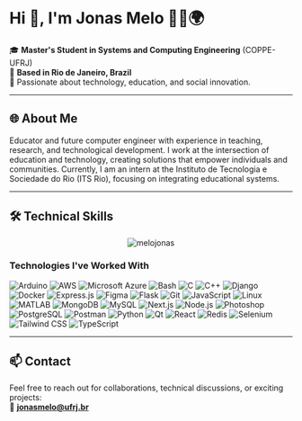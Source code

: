 # Hi 👋, I'm Jonas Melo 👨‍💻🌍

🎓 **Master's Student in Systems and Computing Engineering** (COPPE-UFRJ)  
📍 **Based in Rio de Janeiro, Brazil**  
🌟 Passionate about technology, education, and social innovation.

---

## 🌐 About Me

Educator and future computer engineer with experience in teaching, research, and technological development. I work at the intersection of education and technology, creating solutions that empower individuals and communities. Currently, I am an intern at the Instituto de Tecnologia e Sociedade do Rio (ITS Rio), focusing on integrating educational systems.

---

## 🛠️ Technical Skills

<div align="center"><img align="center" src="https://github-readme-stats.vercel.app/api/top-langs?username=melojonas&show_icons=true&locale=en&layout=compact" alt="melojonas" /></div>

### Technologies I've Worked With
![Arduino](https://img.shields.io/badge/Arduino-%2300979D.svg?style=flat&logo=arduino&logoColor=white)
![AWS](https://img.shields.io/badge/Amazon_AWS-%23232F3E.svg?style=flat&logo=amazon-aws&logoColor=white)
![Microsoft Azure](https://img.shields.io/badge/Microsoft_Azure-%230078D4.svg?style=flat&logo=microsoft-azure&logoColor=white)
![Bash](https://img.shields.io/badge/Bash-%234EAA25.svg?style=flat&logo=gnu-bash&logoColor=white)
![C](https://img.shields.io/badge/C-%2300599C.svg?style=flat&logo=c&logoColor=white)
![C++](https://img.shields.io/badge/C++-%2300599C.svg?style=flat&logo=cplusplus&logoColor=white)
![Django](https://img.shields.io/badge/Django-%23092E20.svg?style=flat&logo=django&logoColor=white)
![Docker](https://img.shields.io/badge/Docker-%232496ED.svg?style=flat&logo=docker&logoColor=white)
![Express.js](https://img.shields.io/badge/Express.js-%23000000.svg?style=flat&logo=express&logoColor=white)
![Figma](https://img.shields.io/badge/Figma-%23F24E1E.svg?style=flat&logo=figma&logoColor=white)
![Flask](https://img.shields.io/badge/Flask-%23000000.svg?style=flat&logo=flask&logoColor=white)
![Git](https://img.shields.io/badge/Git-%23F05032.svg?style=flat&logo=git&logoColor=white)
![JavaScript](https://img.shields.io/badge/JavaScript-%23F7DF1E.svg?style=flat&logo=javascript&logoColor=black)
![Linux](https://img.shields.io/badge/Linux-%23FCC624.svg?style=flat&logo=linux&logoColor=black)
![MATLAB](https://img.shields.io/badge/MATLAB-%23FF8200.svg?style=flat&logo=mathworks&logoColor=white)
![MongoDB](https://img.shields.io/badge/MongoDB-%2347A248.svg?style=flat&logo=mongodb&logoColor=white)
![MySQL](https://img.shields.io/badge/MySQL-%234479A1.svg?style=flat&logo=mysql&logoColor=white)
![Next.js](https://img.shields.io/badge/Next.js-%23000000.svg?style=flat&logo=nextdotjs&logoColor=white)
![Node.js](https://img.shields.io/badge/Node.js-%23339933.svg?style=flat&logo=nodedotjs&logoColor=white)
![Photoshop](https://img.shields.io/badge/Adobe_Photoshop-%2300C4FF.svg?style=flat&logo=adobe-photoshop&logoColor=white)
![PostgreSQL](https://img.shields.io/badge/PostgreSQL-%23336791.svg?style=flat&logo=postgresql&logoColor=white)
![Postman](https://img.shields.io/badge/Postman-%23FF6C37.svg?style=flat&logo=postman&logoColor=white)
![Python](https://img.shields.io/badge/Python-%233776AB.svg?style=flat&logo=python&logoColor=white)
![Qt](https://img.shields.io/badge/Qt-%2341CD52.svg?style=flat&logo=qt&logoColor=white)
![React](https://img.shields.io/badge/React-%2361DAFB.svg?style=flat&logo=react&logoColor=black)
![Redis](https://img.shields.io/badge/Redis-%23DC382D.svg?style=flat&logo=redis&logoColor=white)
![Selenium](https://img.shields.io/badge/Selenium-%2343B02A.svg?style=flat&logo=selenium&logoColor=white)
![Tailwind CSS](https://img.shields.io/badge/Tailwind_CSS-%2338B2AC.svg?style=flat&logo=tailwind-css&logoColor=white)
![TypeScript](https://img.shields.io/badge/TypeScript-%23007ACC.svg?style=flat&logo=typescript&logoColor=white)

---

## 📫 Contact

Feel free to reach out for collaborations, technical discussions, or exciting projects:  
📧 **jonasmelo@ufrj.br**
